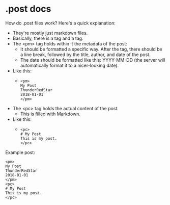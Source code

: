 # .post docs
How do .post files work? 
Here's a quick explanation:
- They're mostly just markdown files.
- Basically, there is a <pm> tag and a <pc> tag.
- The \<pm> tag holds within it the metadata of the post:
  - It should be formatted a specific way. After the <pm> tag, there should be a line break, followed by the title, author, and date of the post.
  - The date should be formatted like this: YYYY-MM-DD (the server will automatically format it to a nicer-looking date).
- Like this:
  - ```
    <pm>
    My Post
    ThunderRedStar
    2018-01-01
    </pm>
    ```
- The \<pc> tag holds the actual content of the post.
  - This is filled with Markdown. 
- Like this:
  - ```
    <pc>
    # My Post
    This is my post.
    </pc>
    ```
    
Example post:
```
<pm>
My Post
ThunderRedStar
2018-01-01
</pm>
<pc>
# My Post
This is my post.
</pc>